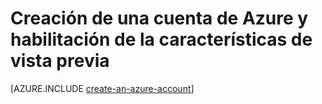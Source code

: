 <properties
    pageTitle="Centro de desarrollo de Node.js de Azure - Tutoriales: crear una cuenta"
    description="Centro de desarrollo de Node.js de Azure - Tutoriales: crear una cuenta de Azure"
    services=""
    documentationCenter="nodejs"
    authors="cephalin"
    manager="wpickett"
    editor="jimbe"/>

<tags
    ms.service="multiple"
    ms.workload="multiple"
    ms.tgt_pltfrm="na"
    ms.devlang="nodejs"
    ms.topic="article"
    ms.date="06/03/2015"
    ms.author="cephalin"/>

# Creación de una cuenta de Azure y habilitación de la características de vista previa

[AZURE.INCLUDE [create-an-azure-account](../includes/create-an-azure-account.md)]

<!---HONumber=August15_HO6-->